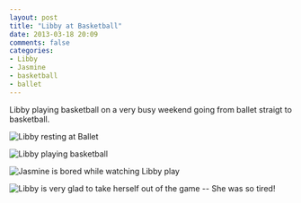 ```yaml
---
layout: post
title: "Libby at Basketball"
date: 2013-03-18 20:09
comments: false
categories: 
- Libby
- Jasmine
- basketball
- ballet
---
```

Libby playing basketball on a very busy weekend going from ballet straigt to basketball.

![Libby resting at Ballet](http://media.eick.us/media/photographs/2013/2013-01-12/Libby-Ballet-Studio-2013-01-12-at-16-41-33.jpg)

![Libby playing basketball](http://media.eick.us/media/photographs/2013/2013-01-12/Libby-Basketball-2013-01-12-at-18-14-23.jpg)

![Jasmine is bored while watching Libby play](http://media.eick.us/media/photographs/2013/2013-01-12/Libby-Basketball-2013-01-12-at-18-14-42.jpg)

![Libby is very glad to take herself out of the game -- She was so tired!](http://media.eick.us/media/photographs/2013/2013-01-12/Libby-Basketball-2013-01-12-at-18-44-58.jpg)

